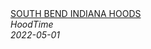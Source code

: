 <!--2024-01-01 01:58:42-->
<div class="yb">
  <a class="nodecor" href="/posts.html?opasnye_puteshestviya/south_bend_indiana_hoods">
    <img class="preview" data-videoid="bFjn5RVD1Kg" src="https://i.ytimg.com/vi/bFjn5RVD1Kg/hqdefault.jpg" align="middle" alt="">
  </a>
  <div class="inlbl text">
    <a class="nodecor" href="/posts.html?opasnye_puteshestviya/south_bend_indiana_hoods">SOUTH BEND INDIANA HOODS</a><br>
    <i class="smaller2">HoodTime</i><br>
    <i class="smaller3">2022-05-01</i>
  </div>
</div>
